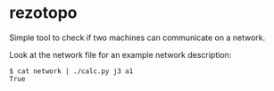 rezotopo
========

Simple tool to check if two machines can communicate on a network.

Look at the network file for an example network description:

    $ cat network | ./calc.py j3 a1
    True

